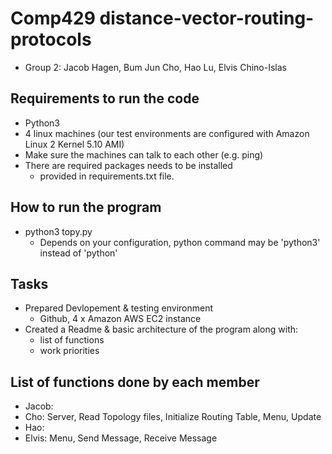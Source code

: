 # Comp429 distance-vector-routing-protocols
- Group 2: Jacob Hagen, Bum Jun Cho, Hao Lu, Elvis Chino-Islas

## Requirements to run the code
- Python3
- 4 linux machines (our test environments are configured with Amazon Linux 2 Kernel 5.10 AMI)
- Make sure the machines can talk to each other (e.g. ping)
- There are required packages needs to be installed
  - provided in requirements.txt file.

## How to run the program
- python3 topy.py
  - Depends on your configuration, python command may be 'python3' instead of 'python'

## Tasks
- Prepared Devlopement & testing environment
  - Github, 4 x Amazon AWS EC2 instance
- Created a Readme & basic architecture of the program along with:
  - list of functions
  - work priorities
  
 ## List of functions done by each member
 - Jacob:
 - Cho: Server, Read Topology files, Initialize Routing Table, Menu, Update
 - Hao:
 - Elvis: Menu, Send Message, Receive Message
 
